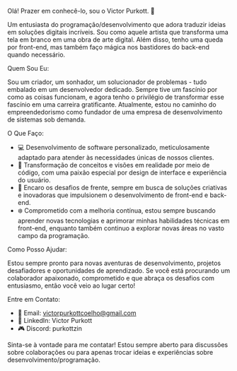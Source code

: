 Olá! Prazer em conhecê-lo, sou o Victor Purkott. 👋

Um entusiasta do programação/desenvolvimento que adora traduzir ideias em soluções digitais incríveis. Sou como aquele artista que transforma uma tela em branco em uma obra de arte digital. Além disso, tenho uma queda por front-end, mas também faço mágica nos bastidores do back-end quando necessário.


Quem Sou Eu:

Sou um criador, um sonhador, um solucionador de problemas - tudo embalado em um desenvolvedor dedicado. Sempre tive um fascínio por como as coisas funcionam, e agora tenho o privilégio de transformar esse fascínio em uma carreira gratificante. Atualmente, estou no caminho do empreendedorismo como fundador de uma empresa de desenvolvimento de sistemas sob demanda.


O Que Faço:
- 💻 Desenvolvimento de software personalizado, meticulosamente adaptado para atender às necessidades únicas de nossos clientes.
- 🚀 Transformação de conceitos e visões em realidade por meio de código, com uma paixão especial por design de interface e experiência do usuário.
- 🔧 Encaro os desafios de frente, sempre em busca de soluções criativas e inovadoras que impulsionem o desenvolvimento de front-end e back-end.
- ❄️ Comprometido com a melhoria contínua, estou sempre buscando aprender novas tecnologias e aprimorar minhas habilidades técnicas em front-end, enquanto também continuo a explorar novas áreas no vasto campo da programação.


Como Posso Ajudar:

Estou sempre pronto para novas aventuras de desenvolvimento, projetos desafiadores e oportunidades de aprendizado. Se você está procurando um colaborador apaixonado, comprometido e que abraça os desafios com entusiasmo, então você veio ao lugar certo!


Entre em Contato:
- 📧 Email: victorpurkottcoelho@gmail.com
- 🔗 LinkedIn: Victor Purkott
- 🎮 Discord: purkottzin

Sinta-se à vontade para me contatar! Estou sempre aberto para discussões sobre colaborações ou para apenas trocar ideias e experiências sobre desenvolvimento/programação.
